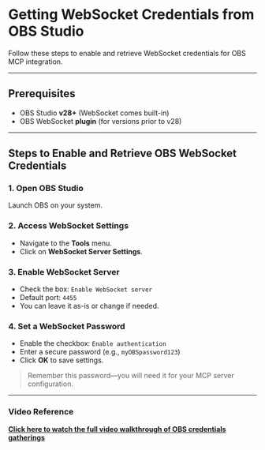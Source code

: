 # Getting WebSocket Credentials from OBS Studio

Follow these steps to enable and retrieve WebSocket credentials for OBS MCP integration.

---

## Prerequisites

- OBS Studio **v28+** (WebSocket comes built-in)
- OBS WebSocket **plugin** (for versions prior to v28)

---

## Steps to Enable and Retrieve OBS WebSocket Credentials

### 1. **Open OBS Studio**
Launch OBS on your system.


### 2. **Access WebSocket Settings**
- Navigate to the **Tools** menu.
- Click on **WebSocket Server Settings**.


### 3. **Enable WebSocket Server**
- Check the box: `Enable WebSocket server`
- Default port: `4455`
- You can leave it as-is or change if needed.


### 4. **Set a WebSocket Password**
- Enable the checkbox: `Enable authentication`
- Enter a secure password (e.g., `myOBSpassword123`)
- Click **OK** to save settings.

> Remember this password—you will need it for your MCP server configuration.
---
### **Video Reference**  
 **[Click here to watch the full video walkthrough of OBS credentials gatherings](https://drive.google.com/file/d/1mGq92L-1LUPiYj3spcrCug3L3lsNe2_d/view?usp=drive_link)**

